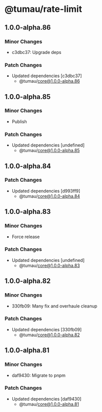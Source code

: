 # @tumau/rate-limit

## 1.0.0-alpha.86

### Minor Changes

- c3dbc37: Upgrade deps

### Patch Changes

- Updated dependencies [c3dbc37]
  - @tumau/core@1.0.0-alpha.86

## 1.0.0-alpha.85

### Minor Changes

- Publish

### Patch Changes

- Updated dependencies [undefined]
  - @tumau/core@1.0.0-alpha.85

## 1.0.0-alpha.84

### Patch Changes

- Updated dependencies [d993ff9]
  - @tumau/core@1.0.0-alpha.84

## 1.0.0-alpha.83

### Minor Changes

- Force release

### Patch Changes

- Updated dependencies [undefined]
  - @tumau/core@1.0.0-alpha.83

## 1.0.0-alpha.82

### Minor Changes

- 330fb09: Many fix and overhaule cleanup

### Patch Changes

- Updated dependencies [330fb09]
  - @tumau/core@1.0.0-alpha.82

## 1.0.0-alpha.81

### Minor Changes

- daf9430: Migrate to pnpm

### Patch Changes

- Updated dependencies [daf9430]
  - @tumau/core@1.0.0-alpha.81
